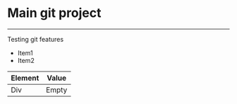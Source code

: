 # Main git project

---

Testing git features

- Item1
- Item2

|Element|Value|
|-------|-----|
|Div    |Empty|
